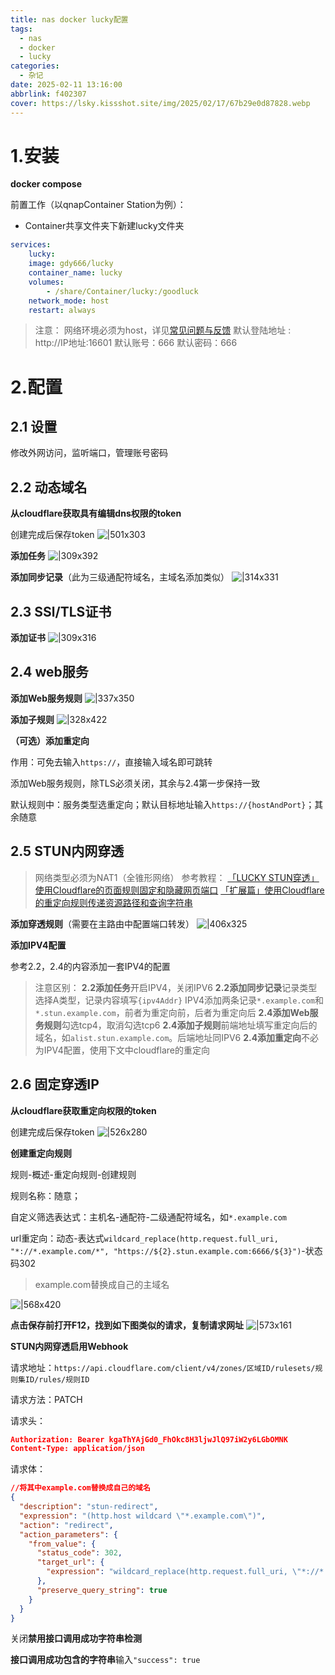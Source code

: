 ```yaml
---
title: nas docker lucky配置
tags:
  - nas
  - docker
  - lucky
categories:
  - 杂记
date: 2025-02-11 13:16:00
abbrlink: f402307
cover: https://lsky.kissshot.site/img/2025/02/17/67b29e0d87828.webp
---
```

# 1.安装

**docker compose**

前置工作（以qnapContainer Station为例）：

- Container共享文件夹下新建lucky文件夹


```yaml
services:
	lucky:
	image: gdy666/lucky
	container_name: lucky
	volumes:
		- /share/Container/lucky:/goodluck
	network_mode: host
	restart: always
```

>注意：
>网络环境必须为host，详见[常见问题与反馈](https://lucky666.cn/docs/problemset)
>默认登陆地址 : http://IP地址:16601
>默认账号：666
>默认密码：666

# 2.配置
## 2.1 设置

修改外网访问，监听端口，管理账号密码
## 2.2 动态域名

 **从cloudflare获取具有编辑dns权限的token** 

创建完成后保存token
![|501x303](https://lsky.kissshot.site/img/2025/02/14/67aea56f750b3.png)

**添加任务**
![|309x392](https://lsky.kissshot.site/img/2025/02/14/67aeb6f01fb32.png)

**添加同步记录**（此为三级通配符域名，主域名添加类似）
![|314x331](https://lsky.kissshot.site/img/2025/02/14/67aeb61abdf40.png)

## 2.3 SSl/TLS证书
**添加证书**
![|309x316](https://lsky.kissshot.site/img/2025/02/14/67aeb82d6e587.png)
## 2.4 web服务
**添加Web服务规则**
![|337x350](https://lsky.kissshot.site/img/2025/02/14/67aeba00115d3.png)

**添加子规则**
![|328x422](https://lsky.kissshot.site/img/2025/02/14/67aebb8c426c5.png)

**（可选）添加重定向**

作用：可免去输入`https://`，直接输入域名即可跳转

添加Web服务规则，除TLS必须关闭，其余与2.4第一步保持一致

默认规则中：服务类型选重定向；默认目标地址输入`https://{hostAndPort}`；其余随意
## 2.5 STUN内网穿透

>网络类型必须为NAT1（全锥形网络）
>参考教程：
>[「LUCKY STUN穿透」使用Cloudflare的页面规则固定和隐藏网页端口](https://www.bilibili.com/opus/953960881273700352)
>[「扩展篇」使用Cloudflare的重定向规则传递资源路径和查询字符串](https://www.bilibili.com/opus/971100369193009187)

**添加穿透规则**（需要在主路由中配置端口转发）
![|406x325](https://lsky.kissshot.site/img/2025/02/14/67aec444e8755.png)

**添加IPV4配置**

参考2.2，2.4的内容添加一套IPV4的配置

>注意区别：
>**2.2添加任务**开启IPV4，关闭IPV6
>**2.2添加同步记录**记录类型选择A类型，记录内容填写`{ipv4Addr}`
>IPV4添加两条记录`*.example.com`和`*.stun.example.com`，前者为重定向前，后者为重定向后
>**2.4添加Web服务规则**勾选tcp4，取消勾选tcp6
>**2.4添加子规则**前端地址填写重定向后的域名，如`alist.stun.example.com`。后端地址同IPV6
>**2.4添加重定向**不必为IPV4配置，使用下文中cloudflare的重定向

## 2.6 固定穿透IP
 
 **从cloudflare获取重定向权限的token** 

创建完成后保存token
![|526x280](https://lsky.kissshot.site/img/2025/02/14/67aecfbbf3de7.png)

**创建重定向规则**

规则-概述-重定向规则-创建规则

规则名称：随意；

自定义筛选表达式：主机名-通配符-二级通配符域名，如`*.example.com`

url重定向：动态-表达式`wildcard_replace(http.request.full_uri, "*://*.example.com/*", "https://${2}.stun.example.com:6666/${3}")`-状态码302

> example.com替换成自己的主域名

![|568x420](https://lsky.kissshot.site/img/2025/02/14/67aed1552a4bb.png)

**点击保存前打开F12，找到如下图类似的请求，复制请求网址**
![|573x161](https://lsky.kissshot.site/img/2025/02/14/67aed3e984731.png)



**STUN内网穿透启用Webhook**

请求地址：`https://api.cloudflare.com/client/v4/zones/区域ID/rulesets/规则集ID/rules/规则ID`

请求方法：PATCH

请求头： 
```json
Authorization: Bearer kgaThYAjGd0_FhOkc8H3ljwJlQ97iW2y6LGbOMNK
Content-Type: application/json
```
请求体：
```json
//将其中example.com替换成自己的域名
{
  "description": "stun-redirect",
  "expression": "(http.host wildcard \"*.example.com\")",
  "action": "redirect",
  "action_parameters": {
    "from_value": {
      "status_code": 302,
      "target_url": {
        "expression": "wildcard_replace(http.request.full_uri, \"*://*.example.com/*\", \"https://${2}.stun.example.com:#{port}/${3}\")"
      },
      "preserve_query_string": true
    }
  }
}
```

关闭**禁用接口调用成功字符串检测**

**接口调用成功包含的字符串**输入`"success": true`


